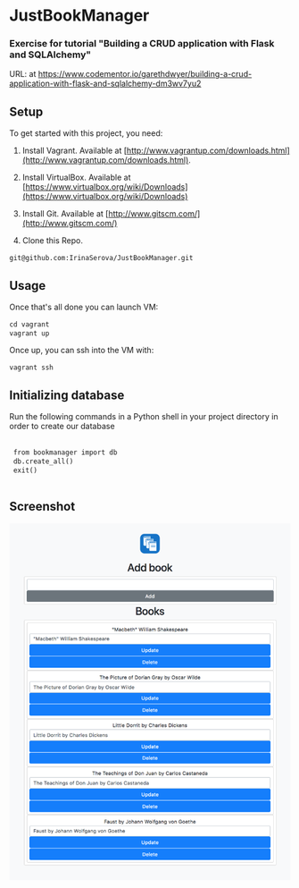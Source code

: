 # JustBookManager

### Exercise for tutorial "Building a CRUD application with Flask and SQLAlchemy" 

URL: at https://www.codementor.io/garethdwyer/building-a-crud-application-with-flask-and-sqlalchemy-dm3wv7yu2



Setup
-----

To get started with this project, you need:


1. Install Vagrant.
  Available at [http://www.vagrantup.com/downloads.html](http://www.vagrantup.com/downloads.html).


2. Install VirtualBox.
  Available at [https://www.virtualbox.org/wiki/Downloads](https://www.virtualbox.org/wiki/Downloads)


3. Install Git.
  Available at [http://www.gitscm.com/](http://www.gitscm.com/)


5. Clone this Repo.

  ```
  git@github.com:IrinaSerova/JustBookManager.git
  
  ```

Usage
-----

Once that's all done you can launch VM:

  ```
  cd vagrant
  vagrant up
  ```
Once up, you can ssh into the VM with:
  ```
  vagrant ssh
  ```

Initializing database
-----
Run the following commands in a Python shell in your project directory in order to create our database 

 ```
  
  from bookmanager import db
  db.create_all()
  exit()
  
  ```
  Screenshot
-----
![screenshot](templates/screenshot.png)

 
 
